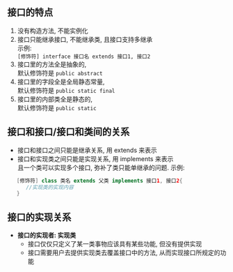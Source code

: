 ## 接口的特点
1. 没有构造方法, 不能实例化
2. 接口只能继承接口, 不能继承类, 且接口支持多继承  
   示例:  
   `[修饰符] interface 接口名 extends 接口1, 接口2`
3. 接口里的方法全是抽象的,  
   默认修饰符是 `public abstract`
4. 接口里的字段全是全局静态常量,  
   默认修饰符是 `public static final`
5. 接口里的内部类全是静态的,  
   默认修饰符是 `public static`

## 接口和接口/接口和类间的关系
- 接口和接口之间只能是继承关系, 用 extends 来表示
- 接口和实现类之间只能是实现关系, 用 implements 来表示  
  且一个类可以实现多个接口, 弥补了类只能单继承的问题.
  示例:  
```java
   [修饰符] class 类名 extends 父类 implements 接口1, 接口2{
      //实现类的实现内容
   }
```

## 接口的实现关系
- **接口的实现者: 实现类**
  - 接口仅仅只定义了某一类事物应该具有某些功能, 但没有提供实现
  - 接口需要用户去提供实现类去覆盖接口中的方法, 从而实现接口所规定的功能